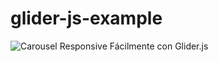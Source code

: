 # glider-js-example

![Carousel Responsive Fácilmente con Glider.js](https://github.com/KAMBLACK66/glider-js-example/tree/main/img)
